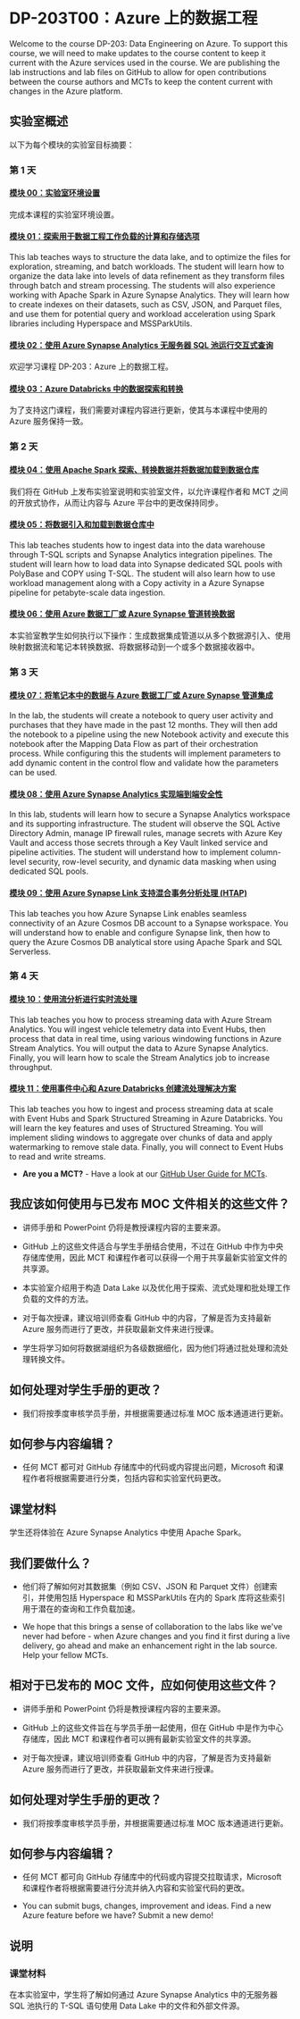 # <a name="dp-203t00-data-engineering-on-azure"></a>DP-203T00：Azure 上的数据工程

Welcome to the course DP-203: Data Engineering on Azure. To support this course, we will need to make updates to the course content to keep it current with the Azure services used in the course.  We are publishing the lab instructions and lab files on GitHub to allow for open contributions between the course authors and MCTs to keep the content current with changes in the Azure platform.

## <a name="lab-overview"></a>实验室概述

以下为每个模块的实验室目标摘要：

### <a name="day-1"></a>第 1 天

#### <a name="module-00-lab-environment-setup"></a>[模块 00：实验室环境设置](Instructions/Labs/LAB_00_lab_setup_instructions.md)

完成本课程的实验室环境设置。

#### <a name="module-01-explore-compute-and-storage-options-for-data-engineering-workloads"></a>[模块 01：探索用于数据工程工作负载的计算和存储选项](Instructions/Labs/LAB_01_compute_and_storage_options.md)

This lab teaches ways to structure the data lake, and to optimize the files for exploration, streaming, and batch workloads. The student will learn how to organize the data lake into levels of data refinement as they transform files through batch and stream processing. The students will also experience working with Apache Spark in Azure Synapse Analytics.  They will learn how to create indexes on their datasets, such as CSV, JSON, and Parquet files, and use them for potential query and workload acceleration using Spark libraries including Hyperspace and MSSParkUtils.

#### <a name="module-02-run-interactive-queries-using-azure-synapse-analytics-serverless-sql-pools"></a>[模块 02：使用 Azure Synapse Analytics 无服务器 SQL 池运行交互式查询](Instructions/Labs/LAB_02_queries_using_serverless_sql_pools.md)

欢迎学习课程 DP-203：Azure 上的数据工程。

#### <a name="module-03-data-exploration-and-transformation-in-azure-databricks"></a>[模块 03：Azure Databricks 中的数据探索和转换](Instructions/Labs/LAB_03_data_transformation_in_databricks.md)

为了支持这门课程，我们需要对课程内容进行更新，使其与本课程中使用的 Azure 服务保持一致。

### <a name="day-2"></a>第 2 天

#### <a name="module-04-explore-transform-and-load-data-into-the-data-warehouse-using-apache-spark"></a>[模块 04：使用 Apache Spark 探索、转换数据并将数据加载到数据仓库](Instructions/Labs/LAB_04_data_warehouse_using_apache_spark.md)

我们将在 GitHub 上发布实验室说明和实验室文件，以允许课程作者和 MCT 之间的开放式协作，从而让内容与 Azure 平台中的更改保持同步。

#### <a name="module-05-ingest-and-load-data-into-the-data-warehouse"></a>[模块 05：将数据引入和加载到数据仓库中](Instructions/Labs/LAB_05_load_data_into_the_data_warehouse.md)

This lab teaches students how to ingest data into the data warehouse through T-SQL scripts and Synapse Analytics integration pipelines. The student will learn how to load data into Synapse dedicated SQL pools with PolyBase and COPY using T-SQL. The student will also learn how to use workload management along with a Copy activity in a Azure Synapse pipeline for petabyte-scale data ingestion.

#### <a name="module-06-transform-data-with-azure-data-factory-or-azure-synapse-pipelines"></a>[模块 06：使用 Azure 数据工厂或 Azure Synapse 管道转换数据](Instructions/Labs/LAB_06_transform_data_with_pipelines.md)

本实验室教学生如何执行以下操作：生成数据集成管道以从多个数据源引入、使用映射数据流和笔记本转换数据、将数据移动到一个或多个数据接收器中。

### <a name="day-3"></a>第 3 天

#### <a name="module-07-integrate-data-from-notebooks-with-azure-data-factory-or-azure-synapse-pipelines"></a>[模块 07：将笔记本中的数据与 Azure 数据工厂或 Azure Synapse 管道集成](Instructions/Labs/LAB_07_integrate_data_from_notebooks.md)

In the lab, the students will create a notebook to query user activity and purchases that they have made in the past 12 months. They will then add the notebook to a pipeline using the new Notebook activity and execute this notebook after the Mapping Data Flow as part of their orchestration process. While configuring this the students will implement parameters to add dynamic content in the control flow and validate how the parameters can be used.

#### <a name="module-08-end-to-end-security-with-azure-synapse-analytics"></a>[模块 08：使用 Azure Synapse Analytics 实现端到端安全性](Instructions/Labs/LAB_08_security_with_synapse_analytics.md)

In this lab, students will learn how to secure a Synapse Analytics workspace and its supporting infrastructure. The student will observe the SQL Active Directory Admin, manage IP firewall rules, manage secrets with Azure Key Vault and access those secrets through a Key Vault linked service and pipeline activities. The student will understand how to implement column-level security, row-level security, and dynamic data masking when using dedicated SQL pools.

#### <a name="module-09-support-hybrid-transactional-analytical-processing-htap-with-azure-synapse-link"></a>[模块 09：使用 Azure Synapse Link 支持混合事务分析处理 (HTAP)](Instructions/Labs/LAB_09_htap_with_azure_synapse_link.md)

This lab teaches you how Azure Synapse Link enables seamless connectivity of an Azure Cosmos DB account to a Synapse workspace. You will understand how to enable and configure Synapse link, then how to query the Azure Cosmos DB analytical store using Apache Spark and SQL Serverless.
### <a name="day-4"></a>第 4 天
#### <a name="module-10-real-time-stream-processing-with-stream-analytics"></a>[模块 10：使用流分析进行实时流处理](Instructions/Labs/LAB_10_stream_analytics.md)

This lab teaches you how to process streaming data with Azure Stream Analytics. You will ingest vehicle telemetry data into Event Hubs, then process that data in real time, using various windowing functions in Azure Stream Analytics. You will output the data to Azure Synapse Analytics. Finally, you will learn how to scale the Stream Analytics job to increase throughput.

#### <a name="module-11-create-a-stream-processing-solution-with-event-hubs-and-azure-databricks"></a>[模块 11：使用事件中心和 Azure Databricks 创建流处理解决方案](Instructions/Labs/LAB_11_stream_with_azure_databricks.md)

This lab teaches you how to ingest and process streaming data at scale with Event Hubs and Spark Structured Streaming in Azure Databricks. You will learn the key features and uses of Structured Streaming. You will implement sliding windows to aggregate over chunks of data and apply watermarking to remove stale data. Finally, you will connect to Event Hubs to read and write streams.

- <bpt id="p1">**</bpt>Are you a MCT?<ept id="p1">**</ept> - Have a look at our <bpt id="p1">[</bpt>GitHub User Guide for MCTs<ept id="p1">](https://microsoftlearning.github.io/MCT-User-Guide/)</ept>.
                                                                       
## <a name="how-should-i-use-these-files-relative-to-the-released-moc-files"></a>我应该如何使用与已发布 MOC 文件相关的这些文件？

- 讲师手册和 PowerPoint 仍将是教授课程内容的主要来源。

- GitHub 上的这些文件适合与学生手册结合使用，不过在 GitHub 中作为中央存储库使用，因此 MCT 和课程作者可以获得一个用于共享最新实验室文件的共享源。

- 本实验室介绍用于构造 Data Lake 以及优化用于探索、流式处理和批处理工作负载的文件的方法。

- 对于每次授课，建议培训师查看 GitHub 中的内容，了解是否为支持最新 Azure 服务而进行了更改，并获取最新文件来进行授课。

- 学生将学习如何将数据湖组织为各级数据细化，因为他们将通过批处理和流处理转换文件。

## <a name="what-about-changes-to-the-student-handbook"></a>如何处理对学生手册的更改？

- 我们将按季度审核学员手册，并根据需要通过标准 MOC 版本通道进行更新。

## <a name="how-do-i-contribute"></a>如何参与内容编辑？

- 任何 MCT 都可对 GitHub 存储库中的代码或内容提出问题，Microsoft 和课程作者将根据需要进行分类，包括内容和实验室代码更改。

## <a name="classroom-materials"></a>课堂材料

学生还将体验在 Azure Synapse Analytics 中使用 Apache Spark。

## <a name="what-are-we-doing"></a>我们要做什么？

- 他们将了解如何对其数据集（例如 CSV、JSON 和 Parquet 文件）创建索引，并使用包括 Hyperspace 和 MSSParkUtils 在内的 Spark 库将这些索引用于潜在的查询和工作负载加速。

- We hope that this brings a sense of collaboration to the labs like we've never had before - when Azure changes and you find it first during a live delivery, go ahead and make an enhancement right in the lab source.  Help your fellow MCTs.

## <a name="how-should-i-use-these-files-relative-to-the-released-moc-files"></a>相对于已发布的 MOC 文件，应如何使用这些文件？

- 讲师手册和 PowerPoint 仍将是教授课程内容的主要来源。

- GitHub 上的这些文件旨在与学员手册一起使用，但在 GitHub 中是作为中心存储库，因此 MCT 和课程作者可以拥有最新实验室文件的共享源。

- 对于每次授课，建议培训师查看 GitHub 中的内容，了解是否为支持最新 Azure 服务而进行了更改，并获取最新文件来进行授课。

## <a name="what-about-changes-to-the-student-handbook"></a>如何处理对学生手册的更改？

- 我们将按季度审核学员手册，并根据需要通过标准 MOC 版本通道进行更新。

## <a name="how-do-i-contribute"></a>如何参与内容编辑？

- 任何 MCT 都可向 GitHub 存储库中的代码或内容提交拉取请求，Microsoft 和课程作者将根据需要进行分流并纳入内容和实验室代码的更改。

- You can submit bugs, changes, improvement and ideas.  Find a new Azure feature before we have?  Submit a new demo!

## <a name="notes"></a>说明

### <a name="classroom-materials"></a>课堂材料

在本实验室中，学生将了解如何通过 Azure Synapse Analytics 中的无服务器 SQL 池执行的 T-SQL 语句使用 Data Lake 中的文件和外部文件源。
